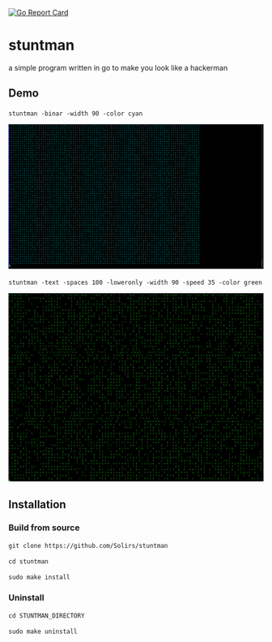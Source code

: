 [![Go Report Card](https://goreportcard.com/badge/github.com/Solirs/stuntman)](https://goreportcard.com/report/github.com/Solirs/stuntman)

# stuntman
a simple program written in go to make you look like a hackerman



## Demo


`stuntman -binar -width 90 -color cyan`

![alt text](https://github.com/Solirs/stuntman/blob/main/ressources/Demo-1.png?raw=true)


`stuntman -text -spaces 100 -loweronly -width 90 -speed 35 -color green`

![alt text](https://github.com/Solirs/stuntman/blob/main/ressources/Demo-Text.png?raw=true)

## Installation

### Build from source

`git clone https://github.com/Solirs/stuntman`

`cd stuntman`

`sudo make install`


### Uninstall

`cd STUNTMAN_DIRECTORY`

`sudo make uninstall`

